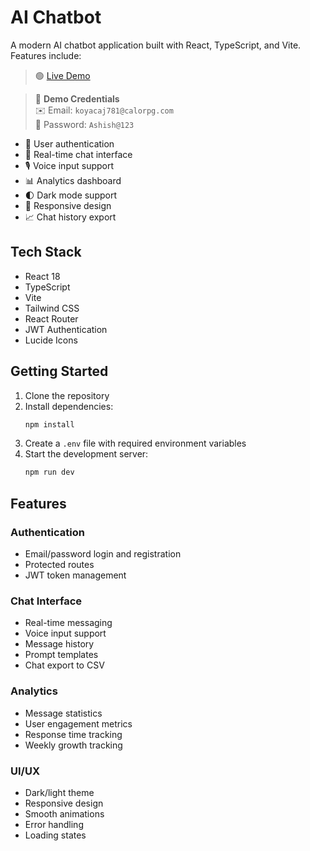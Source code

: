 # AI Chatbot

A modern AI chatbot application built with React, TypeScript, and Vite. Features include:

> 🟢 [Live Demo](https://chatbot-zerocode.netlify.app/)

> 🧪 **Demo Credentials**  
> ✉️ Email: `koyacaj781@calorpg.com`  
> 🔑 Password: `Ashish@123`

- 🔐 User authentication
- 💬 Real-time chat interface
- 🎙️ Voice input support
- 📊 Analytics dashboard
- 🌓 Dark mode support
- 📱 Responsive design
- 📈 Chat history export

## Tech Stack

- React 18
- TypeScript
- Vite
- Tailwind CSS
- React Router
- JWT Authentication
- Lucide Icons

## Getting Started

1. Clone the repository
2. Install dependencies:
   ```bash
   npm install
   ```
3. Create a `.env` file with required environment variables
4. Start the development server:
   ```bash
   npm run dev
   ```

## Features

### Authentication
- Email/password login and registration
- Protected routes
- JWT token management

### Chat Interface
- Real-time messaging
- Voice input support
- Message history
- Prompt templates
- Chat export to CSV

### Analytics
- Message statistics
- User engagement metrics
- Response time tracking
- Weekly growth tracking

### UI/UX
- Dark/light theme
- Responsive design
- Smooth animations
- Error handling
- Loading states
